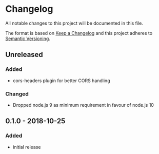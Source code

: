 # Changelog

All notable changes to this project will be documented in this file.

The format is based on [Keep a Changelog](http://keepachangelog.com/en/1.0.0/)
and this project adheres to [Semantic Versioning](http://semver.org/spec/v2.0.0.html).

## Unreleased

### Added
- cors-headers plugin for better CORS handling

### Changed
- Dropped node.js 9 as minimum requirement in favour of node.js 10

## 0.1.0 - 2018-10-25

### Added
- initial release
